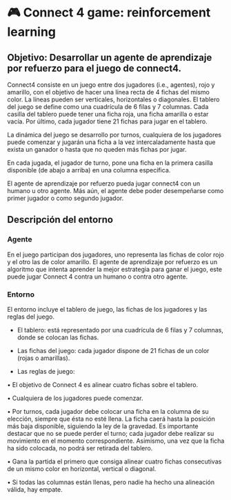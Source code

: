 # 🎮 Connect 4 game: reinforcement learning

## Objetivo: Desarrollar un agente de aprendizaje por refuerzo para el juego de connect4.

Connect4 consiste en un juego entre dos jugadores (i.e., agentes), rojo y amarillo, con el objetivo de hacer una línea recta de 4 fichas del mismo color. La líneas pueden ser verticales, horizontales o diagonales. El tablero del juego se define como una cuadrícula de 6 filas y 7 columnas. Cada casilla del tablero puede tener una ficha roja, una ficha amarilla o estar vacía. Por último, cada jugador tiene 21 fichas para jugar en el tablero.

La dinámica del juego se desarrollo por turnos, cualquiera de los jugadores puede comenzar y jugarán una ficha a la vez intercaladamente hasta que exista un ganador o hasta que no queden más fichas por jugar.

En cada jugada, el jugador de turno, pone una ficha en la primera casilla disponible (de abajo a arriba) en una columna específica.

El agente de aprendizaje por refuerzo pueda jugar connect4 con un humano u otro agente. Más aún, el agente debe poder desempeñarse como primer jugador o como segundo jugador.

## Descripción del entorno

### Agente 

En el juego participan dos jugadores, uno representa las fichas de color rojo y el otro las de color amarillo. El agente de aprendizaje por refuerzo es un algoritmo que intenta aprender la mejor estrategia para ganar el juego, este puede jugar Connect 4 contra un humano o contra otro agente.

### Entorno

El entorno incluye el tablero de juego, las fichas de los jugadores y las reglas del juego.

- El tablero: está representado por una cuadrícula de 6 filas y 7 columnas, donde se colocan las fichas.

- Las fichas del juego: cada jugador dispone de 21 fichas de un color (rojas o amarillas).

- Las reglas de juego:

• El objetivo de Connect 4 es alinear cuatro fichas sobre el tablero.

• Cualquiera de los jugadores puede comenzar.

•  Por turnos, cada jugador debe colocar una ficha en la columna de su elección, siempre que ésta no esté llena. La ficha caerá hasta la posición más baja disponible, siguiendo la ley de la gravedad. Es importante destacar que no se puede perder el turno; cada jugador debe realizar su movimiento en el momento correspondiente. Asimismo, una vez que la ficha ha sido colocada, no podrá ser retirada del tablero.

• Gana la partida el primero que consiga alinear cuatro fichas consecutivas de un mismo color en horizontal, vertical o diagonal.

• Si todas las columnas están llenas, pero nadie ha hecho una alineación válida, hay empate.






